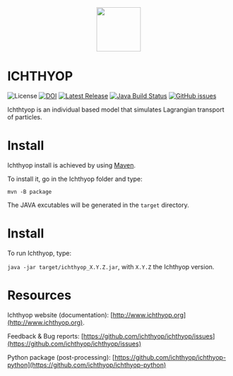 <div align="center">
  <img src="http://www.ichthyop.org/wp-content/uploads/2020/10/cropped-logo_ichtyopsimple_rvb_500dpi.png" height=100>
</div>

ICHTHYOP 
================
![License](https://img.shields.io/github/license/ichthyop/ichthyop)
[![DOI](https://zenodo.org/badge/286681664.svg)](https://zenodo.org/badge/latestdoi/286681664)
[![Latest Release](https://img.shields.io/github/release/ichthyop/ichthyop.svg)](https://github.com/ichthyop/ichthyop/releases)
[![Java Build Status](https://github.com/ichthyop/ichthyop-private/workflows/java-build/badge.svg)](https://github.com/ichthyop/ichthyop-private/actions)
[![GitHub issues](https://img.shields.io/github/issues/ichthyop/ichthyop.svg)](https://github.com/ichthyop/ichthyop/issues)


Ichthtyop is an individual based model that simulates Lagrangian transport of particles.

# Install

Ichthyop install is achieved by using [Maven](https://maven.apache.org/).

To install it, go in the Ichthyop folder and type:

`mvn -B package`

The JAVA excutables will be generated in the `target` directory.

# Install

To run Ichthyop, type:

`java -jar target/ichthyop_X.Y.Z.jar`, with `X.Y.Z` the Ichthyop version.

# Resources

Ichthyop website (documentation): [http://www.ichthyop.org](http://www.ichthyop.org).

Feedback & Bug reports: [https://github.com/ichthyop/ichthyop/issues](https://github.com/ichthyop/ichthyop/issues)

Python package (post-processing): [https://github.com/ichthyop/ichthyop-python](https://github.com/ichthyop/ichthyop-python)
